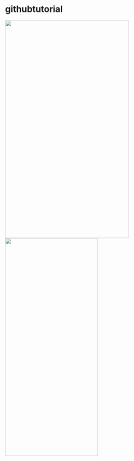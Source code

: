 # githubtutorial

<img src="https://user-images.githubusercontent.com/54366663/94993413-7b89aa00-05ae-11eb-8fdb-a12aa1e65885.jpeg" height="700" width="400">                       <img src="https://user-images.githubusercontent.com/54366663/94993413-7b89aa00-05ae-11eb-8fdb-a12aa1e65885.jpeg" height="700" width="300" >

